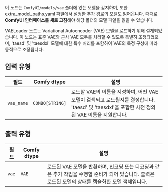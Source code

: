 이 노드는 `ComfyUI/models/vae` 폴더에 있는 모델을 감지하며,
또한 extra_model_paths.yaml 파일에서 설정한 추가 경로의 모델도 읽어옵니다.
때때로 **ComfyUI 인터페이스를 새로 고침**해야 해당 폴더의 모델 파일을 읽을 수 있습니다.

VAELoader 노드는 Variational Autoencoder (VAE) 모델을 로드하기 위해 설계되었습니다. 이 노드는 표준 VAE와 근사 VAE 모두를 처리할 수 있도록 특별히 조정되었으며, 'taesd' 및 'taesdxl' 모델에 대한 특수 처리를 포함하여 VAE의 특정 구성에 따라 동적으로 조정됩니다.

## 입력 유형

| 필드   | Comfy dtype       | 설명                                                                                   |
|---------|-------------------|-----------------------------------------------------------------------------------------------|
| `vae_name` | `COMBO[STRING]`    | 로드할 VAE의 이름을 지정하여, 어떤 VAE 모델이 검색되고 로드될지를 결정합니다. 'taesd' 및 'taesdxl'을 포함한 사전 정의된 VAE 이름을 지원합니다. |

## 출력 유형

| 필드 | Comfy dtype | 설명                                                              |
|-------|-------------|--------------------------------------------------------------------------|
| `vae`  | `VAE`       | 로드된 VAE 모델을 반환하며, 인코딩 또는 디코딩과 같은 추가 작업을 수행할 준비가 되어 있습니다. 출력은 로드된 모델의 상태를 캡슐화한 모델 객체입니다. |
